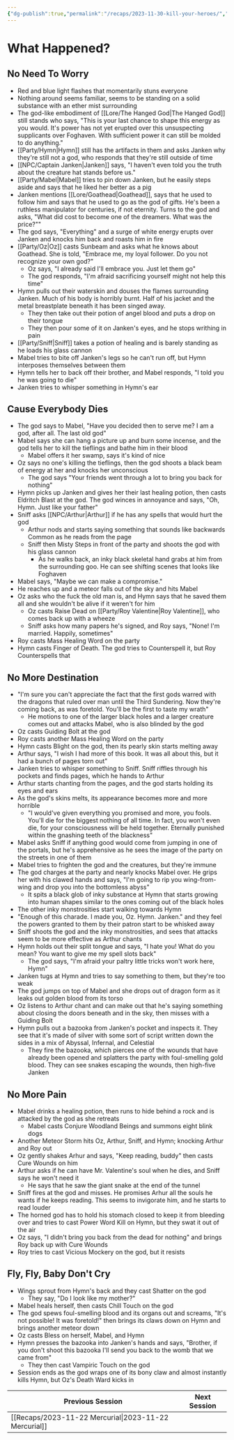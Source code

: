 ```yaml
---
{"dg-publish":true,"permalink":"/recaps/2023-11-30-kill-your-heroes/","created":"","updated":""}
---
```


# What Happened? 
## No Need To Worry 
- Red and blue light flashes that momentarily stuns everyone
- Nothing around seems familiar, seems to be standing on a solid substance with an ether mist surrounding
- The god-like embodiment of [[Lore/The Hanged God\|The Hanged God]] still stands who says, "This is your last chance to shape this energy as you would. It's power has not yet erupted over this unsuspecting supplicants over Foghaven. With sufficient power it can still be molded to do anything."
- [[Party/Hymn\|Hymn]] still has the artifacts in them and asks Janken why they're still not a god, who responds that they're still outside of time 
- [[NPC/Captain Janken\|Janken]] says, "I haven't even told you the truth about the creature hat stands before us."
- [[Party/Mabel\|Mabel]] tries to pin down Janken, but he easily steps aside and says that he liked her better as a pig 
- Janken mentions [[Lore/Goathead\|Goathead]], says that he used to follow him and says that he used to go as the god of gifts. He's been a ruthless manipulator for centuries, if not eternity. Turns to the god and asks, "What did cost to become one of the dreamers. What was the price?""
- The god says, "Everything" and a surge of white energy erupts over Janken and knocks him back and roasts him in fire
- [[Party/Oz\|Oz]] casts Sunbeam and asks what he knows about Goathead. She is told, "Embrace me, my loyal follower. Do you not recognize your own god?"
	- Oz says, "I already said I'll embrace you. Just let them go"
	- The god responds, "I'm afraid sacrificing yourself might not help this time"
- Hymn pulls out their waterskin and douses the flames surrounding Janken. Much of his body is horribly burnt. Half of his jacket and the metal breastplate beneath it has been singed away. 
	- They then take out their potion of angel blood and puts a drop on their tongue 
	- They then pour some of it on Janken's eyes, and he stops writhing in pain 
- [[Party/Sniff\|Sniff]] takes a potion of healing and is barely standing as he loads his glass cannon 
- Mabel tries to bite off Janken's legs so he can't run off, but Hymn interposes themselves between them
- Hymn tells her to back off their brother, and Mabel responds, "I told you he was going to die"
- Janken tries to whisper something in Hymn's ear 

## Cause Everybody Dies
- The god says to Mabel, "Have you decided then to serve me? I am a god, after all. The last old god"
- Mabel says she can hang a picture up and burn some incense, and the god tells her to kill the tieflings and bathe him in their blood 
	- Mabel offers it her swamp, says it's kind of nice 
- Oz says no one's killing the tieflings, then the god shoots a black beam of energy at her and knocks her unconscious 
	- The god says "Your friends went through a lot to bring you back for nothing"
- Hymn picks up Janken and gives her their last healing potion, then casts Eldritch Blast at the god. The god winces in annoyance and says, "Oh, Hymn. Just like your father"
- Sniff asks [[NPC/Arthur\|Arthur]] if he has any spells that would hurt the god 
	- Arthur nods and starts saying something that sounds like backwards Common as he reads from the page
	- Sniff then Misty Steps in front of the party and shoots the god with his glass cannon 
		- As he walks back, an inky black skeletal hand grabs at him from the surrounding goo. He can see shifting scenes that looks like Foghaven 
- Mabel says, "Maybe we can make a compromise."
- He reaches up and a meteor falls out of the sky and hits Mabel 
- Oz asks who the fuck the old man is, and Hymn says that he saved them all and she wouldn't be alive if it weren't for him 
	- Oz casts Raise Dead on [[Party/Roy Valentine\|Roy Valentine]], who comes back up with a wheeze 
	- Sniff asks how many papers he's signed, and Roy says, "None! I'm married. Happily, sometimes"
- Roy casts Mass Healing Word on the party 
- Hymn casts Finger of Death. The god tries to Counterspell it, but Roy Counterspells that 

## No More Destination
- "I'm sure you can't appreciate the fact that the first gods warred with the dragons that ruled over man until the Third Sundering. Now they're coming back, as was foretold. You'll be the first to taste my wrath"
	- He motions to one of the larger black holes and a larger creature comes out and attacks Mabel, who is also blinded by the god 
- Oz casts Guiding Bolt at the god 
- Roy casts another Mass Healing Word on the party 
- Hymn casts Blight on the god, then its pearly skin starts melting away 
- Arthur says, "I wish I had more of this book. It was all about this, but it had a bunch of pages torn out"
- Janken tries to whisper something to Sniff. Sniff riffles through his pockets and finds pages, which he hands to Arthur
- Arthur starts chanting from the pages, and the god starts holding its eyes and ears
- As the god's skins melts, its appearance becomes more and more horrible 
	- "I would've given everything you promised and more, you fools. You'll die for the biggest nothing of all time. In fact, you won't even die, for your consciousness will be held together. Eternally punished within the gnashing teeth of the blackness"
- Mabel asks Sniff if anything good would come from jumping in one of the portals, but he's apprehensive as he sees the image of the party on the streets in one of them 
- Mabel tries to frighten the god and the creatures, but they're immune 
- The god charges at the party and nearly knocks Mabel over. He grips her with his clawed hands and says, "I'm going to rip you wing-from-wing and drop you into the bottomless abyss"
	- It spits a black glob of inky substance at Hymn that starts growing into human shapes similar to the ones coming out of the black holes 
- The other inky monstrosities start walking towards Hymn
- "Enough of this charade. I made you, Oz. Hymn. Janken." and they feel the powers granted to them by their patron start to be whisked away
- Sniff shoots the god and the inky monstrosities, and sees that attacks seem to be more effective as Arthur chants 
- Hymn holds out their split tongue and says, "I hate you! What do you mean? You want to give me my spell slots back"
	- The god says, "I'm afraid your paltry little tricks won't work here, Hymn"
- Janken tugs at Hymn and tries to say something to them, but they're too weak 
- The god jumps on top of Mabel and she drops out of dragon form as it leaks out golden blood from its torso 
- Oz listens to Arthur chant and can make out that he's saying something about closing the doors beneath and in the sky, then misses with a Guiding Bolt
- Hymn pulls out a bazooka from Janken's pocket and inspects it. They see that it's made of silver with some sort of script written down the sides in a mix of Abyssal, Infernal, and Celestial 
	- They fire the bazooka, which pierces one of the wounds that have already been opened and splatters the party with foul-smelling gold blood. They can see snakes escaping the wounds, then high-five Janken 

## No More Pain
- Mabel drinks a healing potion, then runs to hide behind a rock and is attacked by the god as she retreats 
	- Mabel casts Conjure Woodland Beings and summons eight blink dogs
- Another Meteor Storm hits Oz, Arthur, Sniff, and Hymn; knocking Arthur and Roy out 
- Oz gently shakes Arhur and says, "Keep reading, buddy" then casts Cure Wounds on him
- Arthur asks if he can have Mr. Valentine's soul when he dies, and Sniff says he won't need it 
	- He says that he saw the giant snake at the end of the tunnel 
- Sniff fires at the god and misses. He promises Arhur all the souls he wants if he keeps reading. This seems to invigorate him, and he starts to read louder 
- The horned god has to hold his stomach closed to keep it from bleeding over and tries to cast Power Word Kill on Hymn, but they swat it out of the air 
- Oz says, "I didn't bring you back from the dead for nothing" and brings Roy back up with Cure Wounds 
- Roy tries to cast Vicious Mockery on the god, but it resists

## Fly, Fly, Baby Don't Cry
- Wings sprout from Hymn's back and they cast Shatter on the god 
	- They say, "Do I look like my mother?"
- Mabel heals herself, then casts Chill Touch on the god
- The god spews foul-smelling blood and its organs out and screams, "It's not possible! It was foretold!" then brings its claws down on Hymn and brings another meteor down
- Oz casts Bless on herself, Mabel, and Hymn 
- Hymn presses the bazooka into Janken's hands and says, "Brother, if you don't shoot this bazooka I'll send you back to the womb that we came from"
	- They then cast Vampiric Touch on the god 
- Session ends as the god wraps one of its bony claw and almost instantly kills Hymn, but Oz's Death Ward kicks in


|  **Previous Session**   |   **Next Session**   |
| --- | --- |
| [[Recaps/2023-11-22 Mercurial\|2023-11-22 Mercurial]]  |  |